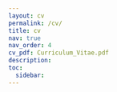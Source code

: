 ```yaml
---
layout: cv
permalink: /cv/
title: cv
nav: true
nav_order: 4
cv_pdf: Curriculum_Vitae.pdf
description: 
toc:
  sidebar:
---
```



